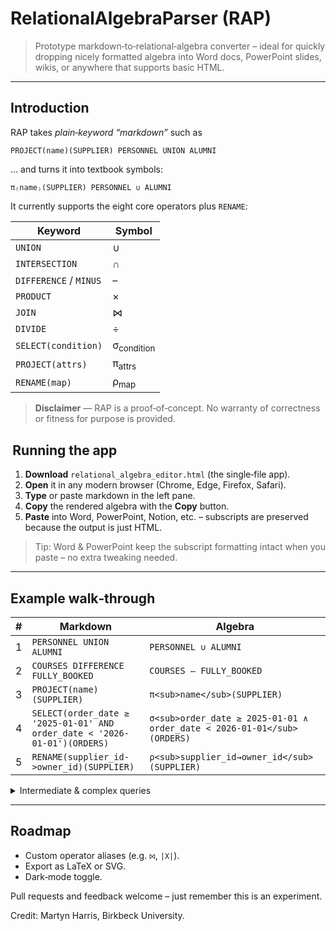 # RelationalAlgebraParser (RAP)

> Prototype markdown‑to‑relational‑algebra converter – ideal for quickly dropping nicely formatted algebra into Word docs, PowerPoint slides, wikis, or anywhere that supports basic HTML.

---

## Introduction
RAP takes *plain‑keyword “markdown”* such as

```text
PROJECT(name)(SUPPLIER) PERSONNEL UNION ALUMNI
```
... and turns it into textbook symbols:

```text
π₍name₎(SUPPLIER) PERSONNEL ∪ ALUMNI
```

It currently supports the eight core operators plus `RENAME`:

| Keyword | Symbol |
|---|---|
| `UNION` | ∪ |
| `INTERSECTION` | ∩ |
| `DIFFERENCE` / `MINUS` | – |
| `PRODUCT` | × |
| `JOIN` | ⋈ |
| `DIVIDE` | ÷ |
| `SELECT(condition)` | σ<sub>condition</sub> |
| `PROJECT(attrs)` | π<sub>attrs</sub> |
| `RENAME(map)` | ρ<sub>map</sub> |

> **Disclaimer** — RAP is a proof‑of‑concept. No warranty of correctness or fitness for purpose is provided.

##  Running the app
1. **Download** `relational_algebra_editor.html` (the single‑file app).
2. **Open** it in any modern browser (Chrome, Edge, Firefox, Safari).
3. **Type** or paste markdown in the left pane.
4. **Copy** the rendered algebra with the **Copy** button.
5. **Paste** into Word, PowerPoint, Notion, etc. – subscripts are preserved because the output is just HTML.

> Tip: Word & PowerPoint keep the subscript formatting intact when you paste – no extra tweaking needed.

---

## Example walk‑through

| # | Markdown | Algebra |
|---|---|---|
| 1 | `PERSONNEL UNION ALUMNI` | `PERSONNEL ∪ ALUMNI` |
| 2 | `COURSES DIFFERENCE FULLY_BOOKED` | `COURSES – FULLY_BOOKED` |
| 3 | `PROJECT(name)(SUPPLIER)` | `π<sub>name</sub>(SUPPLIER)` |
| 4 | `SELECT(order_date ≥ '2025-01-01' AND order_date < '2026-01-01')(ORDERS)` | `σ<sub>order_date ≥ 2025‑01‑01 ∧ order_date < 2026‑01‑01</sub>(ORDERS)` |
| 5 | `RENAME(supplier_id->owner_id)(SUPPLIER)` | `ρ<sub>supplier_id→owner_id</sub>(SUPPLIER)` |

<details>
<summary>Intermediate & complex queries</summary>

```text
PRODUCT JOIN INVENTORY
⇒ PRODUCT ⋈ INVENTORY

(TRAINED_FORKLIFT INTERSECTION AVAILABLE_TODAY)
⇒ TRAINED_FORKLIFT ∩ AVAILABLE_TODAY

STUDENT PRODUCT ELECTIVE
⇒ STUDENT × ELECTIVE

PROJECT(title)(
  SELECT(price < 20 AND warehouse_region = 'UK')(
    BOOK JOIN SUPPLIER JOIN WAREHOUSE))
⇒ π<sub>title</sub>(σ<sub>price < 20 ∧ warehouse_region = 'UK'</sub>(BOOK ⋈ SUPPLIER ⋈ WAREHOUSE))

COMPLETED DIVIDE CORE_MODULE
⇒ COMPLETED ÷ CORE_MODULE
```

</details>

---

## Roadmap
* Custom operator aliases (e.g. `⨝`, `|X|`).
* Export as LaTeX or SVG.
* Dark‑mode toggle.

Pull requests and feedback welcome – just remember this is an experiment.

Credit: Martyn Harris, Birkbeck University.
